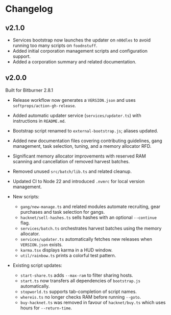 # Changelog

## v2.1.0

- Services bootstrap now launches the updater on `n00dles` to avoid running too many scripts on `foodnstuff`.
- Added initial corporation management scripts and configuration support.
- Added a corporation summary and related documentation.

## v2.0.0

Built for Bitburner 2.8.1

- Release workflow now generates a `VERSION.json` and uses `softprops/action-gh-release`.
- Added automatic updater service (`services/updater.ts`) with instructions in `README.md`.
- Bootstrap script renamed to `external-bootstrap.js`; aliases updated.
- Added new documentation files covering contributing guidelines, gang management, task selection, tuning, and a memory allocator RFD.
- Significant memory allocator improvements with reserved RAM scanning and cancellation of removed harvest batches.
- Removed unused `src/batch/lib.ts` and related cleanup.
- Updated CI to Node 22 and introduced `.nvmrc` for local version management.

- New scripts:
  - `gang/new-manage.ts` and related modules automate recruiting, gear purchases and task selection for gangs.
  - `hacknet/sell-hashes.ts` sells hashes with an optional `--continue` flag.
  - `services/batch.ts` orchestrates harvest batches using the memory allocator.
  - `services/updater.ts` automatically fetches new releases when `VERSION.json` exists.
  - `karma.tsx` displays karma in a HUD window.
  - `util/rainbow.ts` prints a colorful test pattern.

- Existing script updates:
  - `start-share.ts` adds `--max-ram` to filter sharing hosts.
  - `start.ts` now transfers all dependencies of `bootstrap.js` automatically.
  - `stopworld.ts` supports tab-completion of script names.
  - `whereis.ts` no longer checks RAM before running `--goto`.
  - `buy-hacknet.ts` was removed in favour of `hacknet/buy.ts` which uses hours for `--return-time`.
